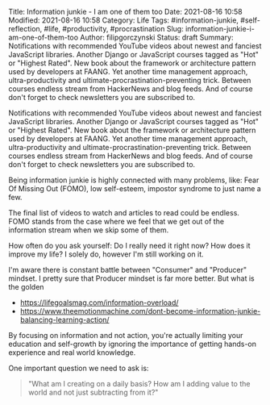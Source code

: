 Title: Information junkie - I am one of them too
Date: 2021-08-16 10:58
Modified: 2021-08-16 10:58
Category: Life
Tags: #information-junkie, #self-reflection, #life, #productivity, #procrastination
Slug: information-junkie-i-am-one-of-them-too
Author: filipgorczynski
Status: draft
Summary: Notifications with recommended YouTube videos about newest and fanciest JavaScript libraries. Another Django or JavaScript courses tagged as "Hot" or "Highest Rated". New book about the framework or architecture pattern used by developers at FAANG. Yet another time management approach, ultra-productivity and ultimate-procrastination-preventing trick. Between courses endless stream from HackerNews and blog feeds. And of course don't forget to check newsletters you are subscribed to.

Notifications with recommended YouTube videos about newest and fanciest JavaScript libraries. Another Django or JavaScript courses tagged as "Hot" or "Highest Rated". New book about the framework or architecture pattern used by developers at FAANG. Yet another time management approach, ultra-productivity and ultimate-procrastination-preventing trick. Between courses endless stream from HackerNews and blog feeds. And of course don't forget to check newsletters you are subscribed to.

Being information junkie is highly connected with many problems, like: Fear Of Missing Out (FOMO), low self-esteem, impostor syndrome to just name a few.

The final list of videos to watch and articles to read could be endless. FOMO stands from the case where we feel that we get out of the information stream when we skip some of them.

How often do you ask yourself: Do I really need it right now? How does it improve my life? I solely do, however I'm still working on it.

I'm aware there is constant battle between "Consumer" and "Producer" mindset. I pretty sure that Producer mindset is far more better. But what is the golden

* https://lifegoalsmag.com/information-overload/
* https://www.theemotionmachine.com/dont-become-information-junkie-balancing-learning-action/

By focusing on information and not action, you're actually limiting your education and self-growth by ignoring the importance of getting hands-on experience and real world knowledge.

One important question we need to ask is:

> "What am I creating on a daily basis? How am I adding value to the world and not just subtracting from it?"

